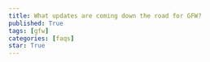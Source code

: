 ```yaml
---
title: What updates are coming down the road for GFW?
published: True
tags: [gfw]
categories: [faqs]
star: True
---
```


